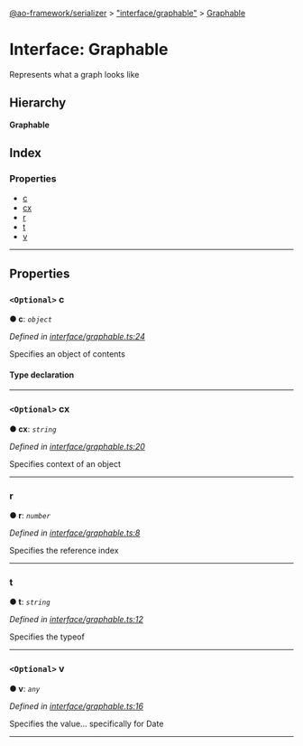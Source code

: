 [@ao-framework/serializer](../README.md) > ["interface/graphable"](../modules/_interface_graphable_.md) > [Graphable](../interfaces/_interface_graphable_.graphable.md)

# Interface: Graphable

Represents what a graph looks like

## Hierarchy

**Graphable**

## Index

### Properties

* [c](_interface_graphable_.graphable.md#c)
* [cx](_interface_graphable_.graphable.md#cx)
* [r](_interface_graphable_.graphable.md#r)
* [t](_interface_graphable_.graphable.md#t)
* [v](_interface_graphable_.graphable.md#v)

---

## Properties

<a id="c"></a>

### `<Optional>` c

**● c**: *`object`*

*Defined in [interface/graphable.ts:24](https://github.com/ao-framework/serializer/blob/da19b8f/src/interface/graphable.ts#L24)*

Specifies an object of contents

#### Type declaration

[key: `string`]: [Graphable](_interface_graphable_.graphable.md)

___
<a id="cx"></a>

### `<Optional>` cx

**● cx**: *`string`*

*Defined in [interface/graphable.ts:20](https://github.com/ao-framework/serializer/blob/da19b8f/src/interface/graphable.ts#L20)*

Specifies context of an object

___
<a id="r"></a>

###  r

**● r**: *`number`*

*Defined in [interface/graphable.ts:8](https://github.com/ao-framework/serializer/blob/da19b8f/src/interface/graphable.ts#L8)*

Specifies the reference index

___
<a id="t"></a>

###  t

**● t**: *`string`*

*Defined in [interface/graphable.ts:12](https://github.com/ao-framework/serializer/blob/da19b8f/src/interface/graphable.ts#L12)*

Specifies the typeof

___
<a id="v"></a>

### `<Optional>` v

**● v**: *`any`*

*Defined in [interface/graphable.ts:16](https://github.com/ao-framework/serializer/blob/da19b8f/src/interface/graphable.ts#L16)*

Specifies the value... specifically for Date

___

